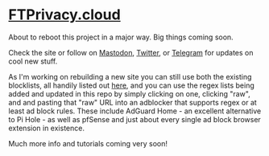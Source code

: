 # [FTPrivacy.cloud](https://ftprivacy.cloud)

About to reboot this project in a major way. Big things coming soon.

Check the site or follow on [Mastodon](https://fosstodon.org/@ftprivacy), [Twitter](https://twitter.com/ftprivacy), or [Telegram](https://t.me/FTPrivacy) for updates on cool new stuff.

As I'm working on rebuilding a new site you can still use both the existing blocklists, all handily listed out [here](https://ftprivacy.cloud/domain-blocklists.html), and you can use the regex lists being added and updated in this repo by simply clicking on one, clicking "raw", and and pasting that "raw" URL into an adblocker that supports regex or at least ad block rules. These include AdGuard Home - an excellent alternative to Pi Hole - as well as pfSense and just about every single ad block browser extension in existence.

Much more info and tutorials coming very soon!
